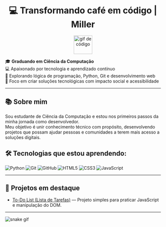 <h1 align="center">💻 Transformando café em código | Miller</h1>

<p align="center">
  <img src="https://media.giphy.com/media/du3J3cXyzhj75IOgvA/giphy.gif" width="60" alt="gif de código">
</p>




🎓 **Graduando em Ciência da Computação**  
💻 Apaixonado por tecnologia e aprendizado contínuo  
🚀 Explorando lógica de programação, Python, Git e desenvolvimento web  
🌱 Foco em criar soluções tecnológicas com impacto social e acessibilidade

---

## 📚 Sobre mim
Sou estudante de Ciência da Computação e estou nos primeiros passos da minha jornada como desenvolvedor.  
Meu objetivo é unir conhecimento técnico com propósito, desenvolvendo projetos que possam ajudar pessoas e comunidades a terem mais acesso a soluções digitais.

## 🛠 Tecnologias que estou aprendendo:
![Python](https://img.shields.io/badge/Python-3776AB?style=for-the-badge&logo=python&logoColor=white)
![Git](https://img.shields.io/badge/Git-F05032?style=for-the-badge&logo=git&logoColor=white)
![GitHub](https://img.shields.io/badge/GitHub-181717?style=for-the-badge&logo=github&logoColor=white)
![HTML5](https://img.shields.io/badge/HTML5-E34F26?style=for-the-badge&logo=html5&logoColor=white)
![CSS3](https://img.shields.io/badge/CSS3-1572B6?style=for-the-badge&logo=css3&logoColor=white)
![JavaScript](https://img.shields.io/badge/JavaScript-F7DF1E?style=for-the-badge&logo=javascript&logoColor=black)

---

## 📂 Projetos em destaque
- [To-Do List (Lista de Tarefas)](https://github.com/ofmsant/Aula-Pr-tica) — Projeto simples para praticar JavaScript e manipulação do DOM.

---

![snake gif](https://github.com/ofmsant/ofmsant/blob/output/github-contribution-grid-snake-dark.svg)
